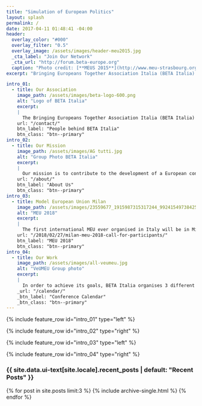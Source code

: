```yaml
---
title: "Simulation of European Politics"
layout: splash
permalink: /
date: 2017-04-11 01:48:41 -04:00
header:
  overlay_color: "#000"
  overlay_filter: "0.5"
  overlay_image: /assets/images/header-meu2015.jpg
  _cta_label: "Join Our Network"
  _cta_url: "http://forum.beta-europe.org"
  caption: "Photo credit: [**MEUS 2015**](http://www.meu-strasbourg.org)"
excerpt: "Bringing Europeans Together Association Italia (BETA Italia) is a politically independent and non-profit association to support the organisation of European politics simulations in Italy."

intro_01:
  - title: Our Association
    image_path: /assets/images/beta-logo-600.png
    alt: "Logo of BETA Italia"
    excerpt:
    |
      The Bringing Europeans Together Association Italia (BETA Italia) is a young, politically independent and non-profit association founded in late 2016 by 7 young Europeans in Rome. BETA Italia now counts more than 40 members all across Italy and beyond.
    url: "/contact/"
    btn_label: "People behind BETA Italia"
    btn_class: "btn--primary"
intro_02:
  - title: Our Mission
    image_path: /assets/images/AG tutti.jpg
    alt: "Group Photo BETA Italia"
    excerpt:
    |
      Our mission is to contribute to the development of a European consciousness among the youth and to spread knowledge and awareness about how the European Union works and what does it mean to be a European citizen.
    url: "/about/"
    btn_label: "About Us"
    btn_class: "btn--primary"
intro_03:
  - title: Model European Union Milan
    image_path: /assets/images/23559677_1915987315317244_992415497384255975_n.png
    alt: "MEU 2018"
    excerpt:
    |
      The first international MEU ever organised in Italy will be in Milan from the 23rd to 27th of May! Apply until the 19th of March!
    url: "/2018/02/27/milan-meu-2018-call-for-participants/"
    btn_label: "MEU 2018"
    btn_class: "btn--primary"
intro_04:
  - title: Our Work
    image_path: /assets/images/all-veumeu.jpg
    alt: "VeUMEU Group photo"
    excerpt:
    |
      In order to achieve its goals, BETA Italia organises 3 different MEUs in Italy: Sapientia in Consilium (Rome), VeUMEU (Venice) and MiMEU (Milan). In addition we offer a project called “Insegnare la cittadinanza europea”, whose aim is to discuss the EU with high school students.
    _url: "/calendar/"
    _btn_label: "Conference Calendar"
    _btn_class: "btn--primary"
---
```


{% include feature_row id="intro_01" type="left" %}

{% include feature_row id="intro_02" type="right" %}

{% include feature_row id="intro_03" type="left" %}

{% include feature_row id="intro_04" type="right" %}

<div class="layout--splash__recent--posts">
<h3 class="archive__subtitle">{{ site.data.ui-text[site.locale].recent_posts | default: "Recent Posts" }}</h3>

{% for post in site.posts limit:3 %}
  {% include archive-single.html %}
{% endfor %}
</div>
